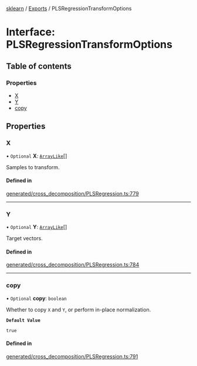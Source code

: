 [sklearn](../readme.md) / [Exports](../modules.md) / PLSRegressionTransformOptions

# Interface: PLSRegressionTransformOptions

## Table of contents

### Properties

- [X](PLSRegressionTransformOptions.md#x)
- [Y](PLSRegressionTransformOptions.md#y)
- [copy](PLSRegressionTransformOptions.md#copy)

## Properties

### X

• `Optional` **X**: [`ArrayLike`](../modules.md#arraylike)[]

Samples to transform.

#### Defined in

[generated/cross_decomposition/PLSRegression.ts:779](https://github.com/transitive-bullshit/scikit-learn-ts/blob/367336a/packages/sklearn/src/generated/cross_decomposition/PLSRegression.ts#L779)

___

### Y

• `Optional` **Y**: [`ArrayLike`](../modules.md#arraylike)[]

Target vectors.

#### Defined in

[generated/cross_decomposition/PLSRegression.ts:784](https://github.com/transitive-bullshit/scikit-learn-ts/blob/367336a/packages/sklearn/src/generated/cross_decomposition/PLSRegression.ts#L784)

___

### copy

• `Optional` **copy**: `boolean`

Whether to copy `X` and `Y`, or perform in-place normalization.

**`Default Value`**

`true`

#### Defined in

[generated/cross_decomposition/PLSRegression.ts:791](https://github.com/transitive-bullshit/scikit-learn-ts/blob/367336a/packages/sklearn/src/generated/cross_decomposition/PLSRegression.ts#L791)
